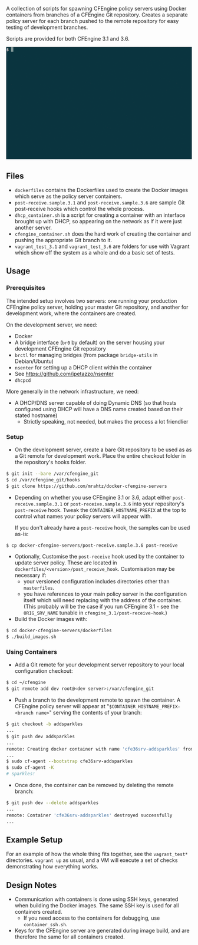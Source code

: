 A collection of scripts for spawning CFEngine policy servers
using Docker containers from branches of a CFEngine Git repository.
Creates a separate policy server for each branch pushed to the remote
repository for easy testing of development branches.

Scripts are provided for both CFEngine 3.1 and 3.6.

![Demo](/demo.gif?raw=true)

## Files

* `dockerfiles` contains the Dockerfiles used to create the Docker
  images which serve as the policy server containers.
* `post-receive.sample.3.1` and `post-receive.sample.3.6` are sample
  Git post-receive hooks which control the whole process.
* `dhcp_container.sh` is a script for creating a container with
  an interface brought up with DHCP, so appearing on the network as if it
  were just another server.
* `cfengine_container.sh` does the hard work of creating the container
  and pushing the appropriate Git branch to it.
* `vagrant_test_3.1` and `vagrant_test_3.6` are folders for use with
  Vagrant which show off the system as a whole and do a basic
  set of tests.

## Usage

### Prerequisites

The intended setup involves two servers: one running your production CFEngine
policy server, holding your master Git repository, and another for development
work, where the containers are created.

On the development server, we need:
* Docker
* A bridge interface (`br0` by default) on the server housing your
  development CFEngine Git repository
* `brctl` for managing bridges (from package `bridge-utils` in Debian/Ubuntu)
* `nsenter` for setting up a DHCP client within the container
 * See https://github.com/jpetazzo/nsenter
* `dhcpcd`

More generally in the network infrastructure, we need:
* A DHCP/DNS server capable of doing Dynamic DNS (so that hosts configured
  using DHCP will have a DNS name created based on their stated hostname)
  * Strictly speaking, not needed, but makes the process a lot friendlier

### Setup

* On the development server, create a bare Git repository to be used as
  as a Git remote for development work. Place the entire checkout folder
  in the repository's hooks folder.
```bash
$ git init --bare /var/cfengine_git
$ cd /var/cfengine_git/hooks
$ git clone https://github.com/mrahtz/docker-cfengine-servers
```
* Depending on whether you use CFEngine 3.1 or 3.6, adapt either
  `post-receive.sample.3.1` or `post-receive.sample.3.6` into your
  repository's `post-receive` hook. Tweak the `CONTAINER_HOSTNAME_PREFIX` at the top
  to control what names your policy servers will appear with.

  If you don't already have a `post-receive` hook, the samples can be used as-is:
```bash
$ cp docker-cfengine-servers/post-receive.sample.3.6 post-receive
```
* Optionally, Customise the `post-receive` hook used by the container to
  update server policy. These are located in
  `dockerfiles/<version>/post_receive_hook`. Customisation may be necessary if:
  * your versioned configuration includes directories other than `masterfiles`.
  * you have references to your main policy server in the configuration itself
    which will need replacing with the address of the container. (This probably
    will be the case if you run CFEngine 3.1 - see the `ORIG_SRV_NAME` tunable
    in `cfengine_3.1/post-receive-hook`.)
* Build the Docker images with:
```bash
$ cd docker-cfengine-servers/dockerfiles
$ ./build_images.sh
```

### Using Containers

* Add a Git remote for your development server repository to your local
  configuration checkout:
```bash
$ cd ~/cfengine
$ git remote add dev root@<dev server>:/var/cfengine_git
```
* Push a branch to the development remote to spawn the container. A CFEngine
policy server will appear at "`$CONTAINER_HOSTNAME_PREFIX-<branch name>`"
serving the contents of your branch:
```bash
$ git checkout -b addsparkles
...
$ git push dev addsparkles
...
remote: Creating docker container with name 'cfe36srv-addsparkles' from image 'mrahtz/cfe36srv'...
...
$ sudo cf-agent --bootstrap cfe36srv-addsparkles
$ sudo cf-agent -K
# sparkles!
```
* Once done, the container can be removed by deleting the remote branch:
```bash
$ git push dev --delete addsparkles
...
remote: Container 'cfe36srv-addsparkles' destroyed successfully
...
```

## Example Setup

For an example of how the whole thing fits together, see the `vagrant_test*`
directories. `vagrant up` as usual, and a VM will execute a set of checks
demonstrating how everything works.

## Design Notes

* Communication with containers is done using SSH keys, generated when building
  the Docker images. The same SSH key is used for all containers created.
  * If you need access to the containers for debugging, use `container_ssh.sh`.
* Keys for the CFEngine server are generated during image build, and are
  therefore the same for all containers created.
